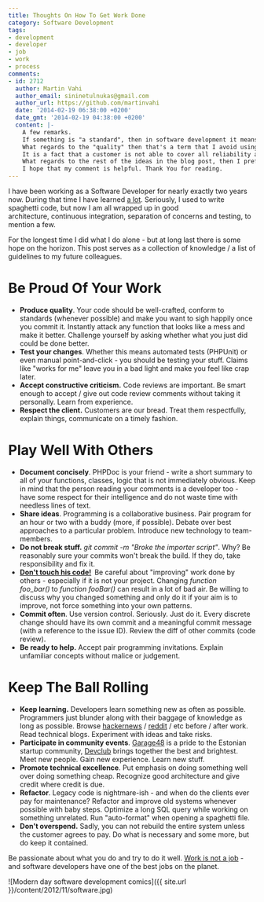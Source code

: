 ```yaml
---
title: Thoughts On How To Get Work Done
category: Software Development
tags:
- development
- developer
- job
- work
- process
comments:
- id: 2712
  author: Martin Vahi
  author_email: sininetulnukas@gmail.com
  author_url: https://github.com/martinvahi
  date: '2014-02-19 06:38:00 +0200'
  date_gmt: '2014-02-19 04:38:00 +0200'
  content: |-
    A few remarks.
    If something is "a standard", then in software development it means that it's already technologically outdated. Ideas that have proven themselves, are helpful, but "standards", no way. As the saying goes: the good thing about "standards" is that there are so many to choose from.
    What regards to the "quality" then that's a term that I avoid using, because my understanding of "quality" often amounts to "reliability", whilst other peoples' understanding of "quality" amounts first and foremost to functionality and visual aspects. For example, according to my understanding IT-security related topics are only about reliability, the ability to withstand attackers. Computational complexity (memory usage patterns, etc.) are nothing but reliability in terms of being able to withstand greater data sets, etc.
    It is a fact that a customer is not able to cover all reliability aspects within its acceptance tests. Hence the ability of IT-companies to sell crap. After all, lack of reliability is something that appears after the system has been in use for years. The morale: only buy from providers that feel an urge to stay in business in the long run. Software companies that are owned by business people rather than IT-people differ from the ones that are owned by IT-people by a fact that business people can just move from IT-business to food industry or car industry or oil industry without suffering from the bad reputation that they earned by supplying unreliable software. Big Business can get away with far greater scams than freelancers, because freelancers must protect their reputation, but Big Business just dismisses a few managers, may be even the CEO, releases some professionally assembled Press Release and continues with an upgraded version of the same-old-same-old. An example: the British Petroleum and its Deepwater Horizon catastrophe. (I find it hard to believe that the managers of the British Petroleum suddenly started to take environmental safety seriously.)
    What regards to the rest of the ideas in the blog post, then I prefer to avoid making my current comment lengthier than it already is. If I were to summarize my comments about the rest of the ideas, then the key phrases would be: different people need to have the freedom to experiment with different approaches to stay motivated and to thrive, evolve; new "best practices" are created by the "sinners" of "old best practices"; expressions like "good" and "bad" reflect nothing but subjective preference, e.g. there is no "most optimal solution", only parameters that can differ from solution to solution, etc.
    I hope that my comment is helpful. Thank You for reading.
---
```

I have been working as a Software Developer for nearly exactly two years now. During that time I have learned <span style="text-decoration: underline;">a lot</span>. Seriously, I used to write spaghetti code, but now I am all wrapped up in good architecture, continuous integration, separation of concerns and testing, to mention a few.

For the longest time I did what I do alone - but at long last there is some hope on the horizon. This post serves as a collection of knowledge / a list of guidelines to my future colleagues.

<h1>Be Proud Of Your Work</h1>

<ul>
<li><strong>Produce quality</strong>. Your code should be well-crafted, conform to standards (whenever possible) and make you want to sigh happily once you commit it. Instantly attack any function that looks like a mess and make it better. Challenge yourself by asking whether what you just did could be done better.</li>
<li><strong>Test your changes</strong>. Whether this means automated tests (PHPUnit) or even manual point-and-click - you should be testing your stuff. Claims like "works for me" leave you in a bad light and make you feel like crap later.</li>
<li><strong>Accept constructive criticism.</strong> Code reviews are important. Be smart enough to accept / give out code review comments without taking it personally. Learn from experience.</li>
<li><strong>Respect the client.</strong> Customers are our bread. Treat them respectfully, explain things, communicate on a timely fashion.</li>
</ul>

<h1>Play Well With Others</h1>

<ul>
<li><strong>Document concisely</strong>. PHPDoc is your friend - write a short summary to all of your functions, classes, logic that is not immediately obvious. Keep in mind that the person reading your comments is a developer too - have some respect for their intelligence and do not waste time with needless lines of text.</li>
<li><strong>Share ideas</strong>. Programming is a collaborative business. Pair program for an hour or two with a buddy (more, if possible). Debate over best approaches to a particular problem. Introduce new technology to team-members.</li>
<li><strong>Do not break stuff.</strong> <em>git commit -m "Broke the importer script"</em>. Why? Be reasonably sure your commits won't break the build. If they do, take responsibility and fix it.</li>
<li><strong><a href="http://www.informit.com/articles/article.aspx?p=1926692">Don't touch his code!</a>  </strong>Be careful about "improving" work done by others - especially if it is not your project. Changing <em>function foo_bar()<strong> </strong></em>to<em> function fooBar()</em> can result in a lot of bad air. Be willing to discuss why you changed something and only do it if your aim is to improve, not force something into your own patterns.</li>
<li><strong>Commit often</strong>. Use version control. Seriously. Just do it. Every discrete change should have its own commit and a meaningful commit message (with a reference to the issue ID). Review the diff of other commits (code review).</li>
<li><strong>Be ready to help.</strong> Accept pair programming invitations. Explain unfamiliar concepts without malice or judgement.</li>
</ul>

<h1>Keep The Ball Rolling</h1>

<ul>
<li><strong>Keep learning.</strong> Developers learn something new as often as possible. Programmers just blunder along with their baggage of knowledge as long as possible. Browse <a href="http://news.ycombinator.com/">hackernews</a> / <a href="http://reddit.com/r/programming">reddit</a> / etc before / after work. Read technical blogs. Experiment with ideas and take risks.</li>
<li><strong>Participate in community events</strong>. <a href="http://sqroot.eu/2012/03/garage48-2012-tallinn-impressions/">Garage48</a> is a pride to the Estonian startup community, <a href="http://devclub.ee/">Devclub</a> brings together the best and brightest. Meet new people. Gain new experience. Learn new stuff.</li>
<li><strong>Promote technical excellence</strong>. Put emphasis on doing something well over doing something cheap. Recognize good architecture and give credit where credit is due.</li>
<li><strong>Refactor</strong>. Legacy code is nightmare-ish - and when do the clients ever pay for maintenance? Refactor and improve old systems whenever possible with baby steps. Optimize a long SQL query while working on something unrelated. Run "auto-format" when opening a spaghetti file.</li>
<li><strong>Don't overspend.</strong> Sadly, you can not rebuild the entire system unless the customer agrees to pay. Do what is necessary and some more, but do keep it contained.</li>
</ul>

Be passionate about what you do and try to do it well. <a href="http://workisnotajob.com/en">Work is not a job</a> - and software developers have one of the best jobs on the planet.

![Modern day software development comics]({{ site.url }}/content/2012/11/software.jpg)
